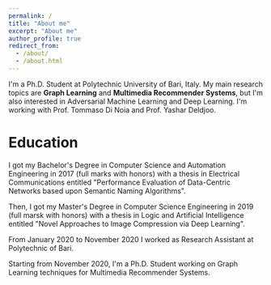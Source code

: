 ```yaml
---
permalink: /
title: "About me"
excerpt: "About me"
author_profile: true
redirect_from: 
  - /about/
  - /about.html
---
```


I'm a Ph.D. Student at Polytechnic University of Bari, Italy. My main research topics are **Graph Learning** and **Multimedia Recommender Systems**, but I'm also interested in Adversarial Machine Learning and Deep Learning. I'm working with Prof. Tommaso Di Noia and Prof. Yashar Deldjoo.

Education
======
I got my Bachelor's Degree in Computer Science and Automation Engineering in 2017 (full marks with honors) with a thesis in Electrical Communications entitled "Performance Evaluation of Data-Centric Networks based upon Semantic Naming Algorithms".

Then, I got my Master's Degree in Computer Science Engineering in 2019 (full marsk with honors) with a thesis in Logic and Artificial Intelligence entitled "Novel Approaches to Image Compression via Deep Learning".

From January 2020 to November 2020 I worked as Research Assistant at Polytechnic of Bari. 

Starting from November 2020, I'm a Ph.D. Student working on Graph Learning techniques for Multimedia Recommender Systems.
